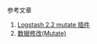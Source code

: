 参考文章

1. [Logstash 2.2 mutate 插件](http://www.bdata-cap.com/newsinfo/1712678.html)
2. [数据修改(Mutate)](https://doc.yonyoucloud.com/doc/logstash-best-practice-cn/filter/mutate.html)

